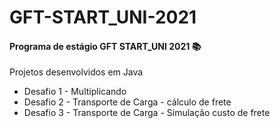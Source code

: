 # **GFT-START_UNI-2021**

#### Programa de estágio GFT START_UNI 2021 :books:

Projetos desenvolvidos em Java 

- Desafio 1 - Multiplicando
- Desafio 2 - Transporte de Carga - cálculo de frete
- Desafio 3 - Transporte de Carga - Simulação custo de frete

